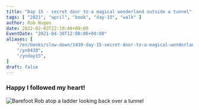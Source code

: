 ```yaml
---
title: "Day 15 - secret door to a magical wonderland outside a tunnel"
tags: [ "2021", "april", "book", "day-15", "walk" ]
author: Rob Nugen
date: 2022-02-02T22:19:48+09:00
EventDate: "2021-04-30T12:00:00+09:00"
aliases: [
    "/en/books/slow-down/1430-day-15-secret-door-to-a-magical-wonderland-outside-a-tunnel",
    "/yn0430",
    "/ynday15",
]
draft: false
---
```


### Happy I followed my heart!

<img
src="https://b.robnugen.com/quests/walk-to-niigata/2021/en_route/day-15/2021_apr_30_selfie_atop_ladder_between_tunnels.jpeg"
alt="Barefoot Rob atop a ladder looking back over a tunnel"
class="title" />
